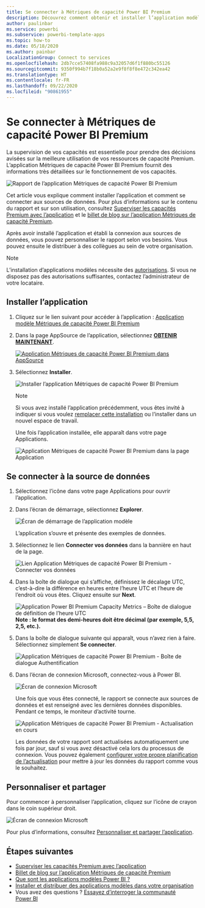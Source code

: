 ```yaml
---
title: Se connecter à Métriques de capacité Power BI Premium
description: Découvrez comment obtenir et installer l’application modèle Métriques de capacité Power BI Premium, et comment se connecter aux données.
author: paulinbar
ms.service: powerbi
ms.subservice: powerbi-template-apps
ms.topic: how-to
ms.date: 05/18/2020
ms.author: painbar
LocalizationGroup: Connect to services
ms.openlocfilehash: 2db7cce57408fa988c9a32057d6f1f880bc55126
ms.sourcegitcommit: 9350f994b7f18b0a52a2e9f8f8f8e472c342ea42
ms.translationtype: HT
ms.contentlocale: fr-FR
ms.lasthandoff: 09/22/2020
ms.locfileid: "90861955"
---
```

# <a name="connect-to-power-bi-premium-capacity-metrics"></a>Se connecter à Métriques de capacité Power BI Premium
La supervision de vos capacités est essentielle pour prendre des décisions avisées sur la meilleure utilisation de vos ressources de capacité Premium. L’application Métriques de capacité Power BI Premium fournit des informations très détaillées sur le fonctionnement de vos capacités.

![Rapport de l’application Métriques de capacité Power BI Premium](media/service-connect-to-pbi-premium-capacity-metrics/service-pbi-premium-capacity-metrics-app-report.png)

Cet article vous explique comment installer l’application et comment se connecter aux sources de données. Pour plus d’informations sur le contenu du rapport et sur son utilisation, consultez [Superviser les capacités Premium avec l’application](../admin/service-admin-premium-monitor-capacity.md) et le [billet de blog sur l’application Métriques de capacité Premium](https://powerbi.microsoft.com/blog/premium-capacity-metrics-app-new-health-center-with-kpis-to-explore-relevant-metrics-and-steps-to-mitigate-issues/).

Après avoir installé l’application et établi la connexion aux sources de données, vous pouvez personnaliser le rapport selon vos besoins. Vous pouvez ensuite le distribuer à des collègues au sein de votre organisation.

> [!NOTE]
> L’installation d’applications modèles nécessite des [autorisations](./service-template-apps-install-distribute.md#prerequisites). Si vous ne disposez pas des autorisations suffisantes, contactez l’administrateur de votre locataire.

## <a name="install-the-app"></a>Installer l’application

1. Cliquez sur le lien suivant pour accéder à l’application : [Application modèle Métriques de capacité Power BI Premium](https://app.powerbi.com/groups/me/getapps/services/pbi_pcmm.capacity-metrics-dxt)

1. Dans la page AppSource de l’application, sélectionnez [**OBTENIR MAINTENANT**](https://app.powerbi.com/groups/me/getapps/services/pbi_pcmm.capacity-metrics-dxt).

    [![Application Métriques de capacité Power BI Premium dans AppSource](media/service-connect-to-pbi-premium-capacity-metrics/service-pbi-premium-capacity-metrics-app-appsource-get-it-now.png)](https://app.powerbi.com/groups/me/getapps/services/pbi_pcmm.capacity-metrics-dxt)

1. Sélectionnez **Installer**. 

    ![Installer l’application Métriques de capacité Power BI Premium](media/service-connect-to-pbi-premium-capacity-metrics/service-pbi-premium-capacity-metric-select-install.png)

    > [!NOTE]
    > Si vous avez installé l’application précédemment, vous êtes invité à indiquer si vous voulez [remplacer cette installation](./service-template-apps-install-distribute.md#update-a-template-app) ou l’installer dans un nouvel espace de travail.

    Une fois l’application installée, elle apparaît dans votre page Applications.

   ![Application Métriques de capacité Power BI Premium dans la page Application](media/service-connect-to-pbi-premium-capacity-metrics/service-pbi-premium-capacity-metrics-app-apps-page-icon.png)

## <a name="connect-to-data-sources"></a>Se connecter à la source de données

1. Sélectionnez l’icône dans votre page Applications pour ouvrir l’application.

1. Dans l’écran de démarrage, sélectionnez **Explorer**.

   ![Écran de démarrage de l’application modèle](media/service-connect-to-pbi-premium-capacity-metrics/service-pbi-premium-capacity-metrics-app-splash-screen.png)

   L’application s’ouvre et présente des exemples de données.

1. Sélectionnez le lien **Connecter vos données** dans la bannière en haut de la page.

   ![Lien Application Métriques de capacité Power BI Premium - Connecter vos données](media/service-connect-to-pbi-premium-capacity-metrics/service-pbi-premium-capacity-metrics-app-connect-data.png)

1. Dans la boîte de dialogue qui s’affiche, définissez le décalage UTC, c’est-à-dire la différence en heures entre l’heure UTC et l’heure de l’endroit où vous êtes. Cliquez ensuite sur **Next**.
  
   ![Application Power BI Premium Capacity Metrics – Boîte de dialogue de définition de l’heure UTC](media/service-connect-to-pbi-premium-capacity-metrics/service-pbi-premium-capacity-metrics-app-setutc-dialog.png)
   **Note : le format des demi-heures doit être décimal (par exemple, 5,5, 2,5, etc.).**

1. Dans la boîte de dialogue suivante qui apparaît, vous n’avez rien à faire. Sélectionnez simplement **Se connecter**.

   ![Application Métriques de capacité Power BI Premium - Boîte de dialogue Authentification](media/service-connect-to-pbi-premium-capacity-metrics/service-pbi-premium-capacity-metrics-app-authentication-dialog.png)

1. Dans l’écran de connexion Microsoft, connectez-vous à Power BI.

   ![Écran de connexion Microsoft](media/service-connect-to-pbi-premium-capacity-metrics/service-pbi-premium-capacity-metrics-app-microsoft-login.png)

   Une fois que vous êtes connecté, le rapport se connecte aux sources de données et est renseigné avec les dernières données disponibles. Pendant ce temps, le moniteur d’activité tourne.

   ![Application Métriques de capacité Power BI Premium - Actualisation en cours](media/service-connect-to-pbi-premium-capacity-metrics/service-pbi-premium-capacity-metrics-app-refresh-monitor.png)

   Les données de votre rapport sont actualisées automatiquement une fois par jour, sauf si vous avez désactivé cela lors du processus de connexion. Vous pouvez également [configurer votre propre planification de l’actualisation](./refresh-scheduled-refresh.md) pour mettre à jour les données du rapport comme vous le souhaitez.

## <a name="customize-and-share"></a>Personnaliser et partager

Pour commencer à personnaliser l’application, cliquez sur l’icône de crayon dans le coin supérieur droit.

 ![Écran de connexion Microsoft](media/service-connect-to-pbi-premium-capacity-metrics/service-pbi-premium-capacity-metrics-app-customize.png)

Pour plus d’informations, consultez [Personnaliser et partager l’application](./service-template-apps-install-distribute.md#customize-and-share-the-app).

## <a name="next-steps"></a>Étapes suivantes
* [Superviser les capacités Premium avec l’application](../admin/service-admin-premium-monitor-capacity.md)
* [Billet de blog sur l’application Métriques de capacité Premium](https://powerbi.microsoft.com/blog/premium-capacity-metrics-app-new-health-center-with-kpis-to-explore-relevant-metrics-and-steps-to-mitigate-issues/)
* [Que sont les applications modèles Power BI ?](./service-template-apps-overview.md)
* [Installer et distribuer des applications modèles dans votre organisation](./service-template-apps-install-distribute.md)
* Vous avez des questions ? [Essayez d’interroger la communauté Power BI](https://community.powerbi.com/)